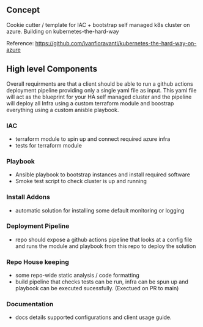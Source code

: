 ## Concept 
Cookie cutter / template for IAC + bootstrap self managed k8s cluster on azure. Building on kubernetes-the-hard-way 

Reference: https://github.com/ivanfioravanti/kubernetes-the-hard-way-on-azure

## High level Components

Overall requirments are that a client should be able to run a github actions deployment pipeline providing only a single yaml file as input. This yaml file will act as the blueprint for your HA self managed cluster and the pipeline will deploy all Infra using a custom terraform module and boostrap everything using a custom anisble playbook. 

### IAC

- terraform module to spin up and connect required azure infra
- tests for terraform module

### Playbook

- Ansible playbook to bootstrap instances and install required software
- Smoke test script to check cluster is up and running 

### Install Addons 

- automatic solution for installing some default monitoring or logging

### Deployment Pipeline

- repo should expose a github actions pipeline that looks at a config file and runs the module and playbook from this repo to deploy the solution 

### Repo House keeping 

- some repo-wide static analysis / code formatting 
- build pipeline that checks tests can be run, infra can be spun up and playbook can be executed sucessfully. (Exectued on PR to main)

### Documentation 

- docs details supported configurations and client usage guide.

